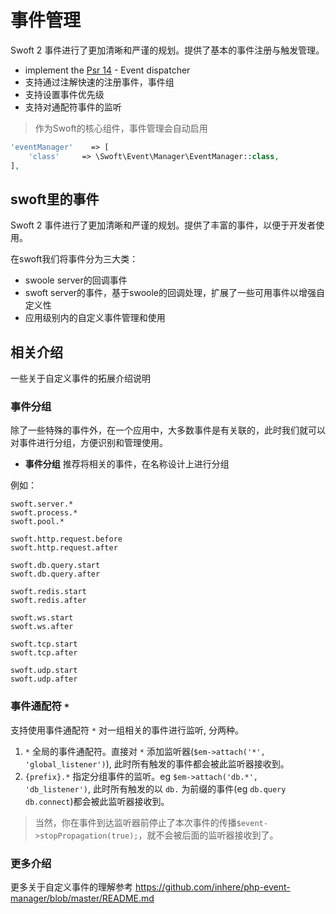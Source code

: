 # 事件管理

Swoft 2 事件进行了更加清晰和严谨的规划。提供了基本的事件注册与触发管理。

- implement the [Psr 14](https://github.com/php-fig/fig-standards/blob/master/proposed/event-dispatcher.md) - Event dispatcher
- 支持通过注解快速的注册事件，事件组
- 支持设置事件优先级
- 支持对通配符事件的监听

> 作为Swoft的核心组件，事件管理会自动启用

```php
'eventManager'    => [
    'class'     => \Swoft\Event\Manager\EventManager::class,
],           
```

## swoft里的事件

Swoft 2 事件进行了更加清晰和严谨的规划。提供了丰富的事件，以便于开发者使用。

在swoft我们将事件分为三大类：

- swoole server的回调事件
- swoft server的事件，基于swoole的回调处理，扩展了一些可用事件以增强自定义性
- 应用级别内的自定义事件管理和使用

## 相关介绍

一些关于自定义事件的拓展介绍说明

### 事件分组

除了一些特殊的事件外，在一个应用中，大多数事件是有关联的，此时我们就可以对事件进行分组，方便识别和管理使用。

- **事件分组**  推荐将相关的事件，在名称设计上进行分组

例如：

```text
swoft.server.*
swoft.process.*
swoft.pool.*

swoft.http.request.before
swoft.http.request.after

swoft.db.query.start
swoft.db.query.after

swoft.redis.start
swoft.redis.after

swoft.ws.start
swoft.ws.after

swoft.tcp.start
swoft.tcp.after

swoft.udp.start
swoft.udp.after
```

### 事件通配符 `*`

支持使用事件通配符 `*` 对一组相关的事件进行监听, 分两种。

1. `*` 全局的事件通配符。直接对 `*` 添加监听器(`$em->attach('*', 'global_listener')`), 此时所有触发的事件都会被此监听器接收到。
2. `{prefix}.*` 指定分组事件的监听。eg `$em->attach('db.*', 'db_listener')`, 此时所有触发的以 `db.` 为前缀的事件(eg `db.query` `db.connect`)都会被此监听器接收到。

> 当然，你在事件到达监听器前停止了本次事件的传播`$event->stopPropagation(true);`，就不会被后面的监听器接收到了。

### 更多介绍

更多关于自定义事件的理解参考 https://github.com/inhere/php-event-manager/blob/master/README.md

